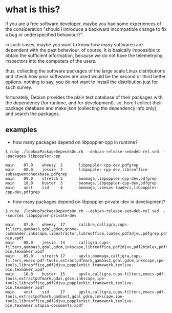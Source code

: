 what is this?
=============

if you are a free software developer, maybe you had some
experiences of the consideration "should I introduce a
backward incompatible change to fix a bug or underspecified
behaviour?".

in such cases, maybe you want to know how many softwares
are dependent with the past behaviour. of course, it is
basically impossible to obtain the sufficient information,
because we do not have the telemetrying inspectors into
the computers of the users.

thus, collecting the software packages of the large scale
Linux distributions and check how your softwares are used
would be the second or third better options. nothing to
say, you do not want to install the distribution just for
such survey.

fortunately, Debian provides the plain text database of
their packages with the dependency (for runtime, and for
development). so, here I collect their package database
and make json (collecting the dependency info only),
and search the packages.

examples
--------

* how many packages depend on libpoppler-cpp in runtime?

~~~
$ ruby ./lookupPackageDependsOn.rb --debian-release-sed=deb-rel.sed  --packages libpoppler-cpp

main    07.0    wheezy  2       libpoppler-cpp-dev,pdfgrep
main    08.0    jessie  3       libpoppler-cpp-dev,libreoffice-subsequentcheckbase,pdfgrep
main    09.0    stretch 3       boomaga,libpoppler-cpp-dev,pdfgrep
main    10.0    buster  3       boomaga,libpoppler-cpp-dev,pdfgrep
main    unst    sid     4       boomaga,libevas-loaders,libpoppler-cpp-dev,pdfgrep
~~~

* how many packages depend on libpoppler-private-dev in development?

~~~
$ ruby ./lookupPackageDependsOn.rb --debian-release-sed=deb-rel.sed  --sources libpoppler-private-dev

main    07.0    wheezy  17      calibre,calligra,cups-filters,gambas3,gdal,gdcm,gnome-commander,inkscape,libextractor,libreoffice,luatex,pdf2djvu,pdfgrep,pdftoipe,popplerkit.framework,texlive-bin,xpdf
main    08.0    jessie  14      calligra,cups-filters,gambas3,gdal,gdcm,inkscape,libreoffice,pdf2djvu,pdf2htmlex,pdftoipe,popplerkit.framework,texlive-bin,texmaker,xpdf
main    09.0    stretch 17      apvlv,boomaga,calligra,cups-filters,emacs-pdf-tools,extractpdfmark,gambas3,gdal,gdcm,inkscape,ipe-tools,libreoffice,pdf2djvu,popplerkit.framework,texlive-bin,texmaker,xpdf
main    10.0    buster  15      apvlv,calligra,cups-filters,emacs-pdf-tools,extractpdfmark,gdal,gdcm,inkscape,ipe-tools,libreoffice,pdf2djvu,popplerkit.framework,texlive-bin,texmaker,xpdf
main    unst    sid     17      apvlv,calligra,cups-filters,emacs-pdf-tools,extractpdfmark,gambas3,gdal,gdcm,inkscape,ipe-tools,libreoffice,pdf2djvu,popplerkit.framework,texlive-bin,texmaker,utopia-documents,xpdf
~~~
